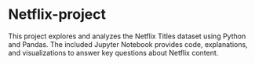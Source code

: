 # Netflix-project
This project explores and analyzes the Netflix Titles dataset using Python and Pandas. The included Jupyter Notebook provides code, explanations, and visualizations to answer key questions about Netflix content.
